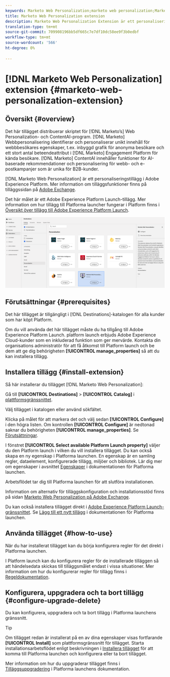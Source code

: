 ```yaml
---
keywords: Marketo Web Personalization;marketo web personalization;Marketo Web Personalization extension;marketo web personalization extension;marketo;Marketo
title: Marketo Web Personalization extension
description: Marketo Web Personalization Extension är ett personaliseringsmål i Adobe Experience Platform. Mer information om tilläggsfunktionerna finns på tilläggssidan på Adobe Exchange.
translation-type: tm+mt
source-git-commit: 709908196bb5df665c7e7df10dc58ee9f3b0edbf
workflow-type: tm+mt
source-wordcount: '566'
ht-degree: 0%

---
```



# [!DNL Marketo Web Personalization] extension  {#marketo-web-personalization-extension}

## Översikt {#overview}

Det här tillägget distribuerar skriptet för [!DNL Marketo’s] Web Personalization- och ContentAI-program. [!DNL Marketo] Webbpersonalisering identifierar och personaliserar unikt innehåll för webbbesökares egenskaper, t.ex. inbyggd grafik för anonyma besökare och ett stort antal beteendeattribut i  [!DNL Marketo] Engagement Platform för kända besökare. [!DNL Marketo] ContentAI innehåller funktioner för AI-baserade rekommendationer och personalisering för webb- och e-postkampanjer som är unika för B2B-kunder.

[!DNL Marketo Web Personalization] är ett personaliseringstillägg i Adobe Experience Platform. Mer information om tilläggsfunktioner finns på tilläggssidan på [Adobe Exchange](https://exchange.adobe.com/experiencecloud.details.101232.marketo-web-personalization.html).

Det här målet är ett Adobe Experience Platform Launch-tillägg. Mer information om hur tillägg till Platforma launcher fungerar i Platform finns i [Översikt över tillägg till Adobe Experience Platform Launch](../launch-extensions/overview.md).

![Marketo Web Personalization Extension](../../assets/catalog/personalization/marketo-web-personalization/catalog.png)

## Förutsättningar {#prerequisites}

Det här tillägget är tillgängligt i [!DNL Destinations]-katalogen för alla kunder som har köpt Platform.

Om du vill använda det här tillägget måste du ha tillgång till Adobe Experience Platform Launch. platform launch erbjuds Adobe Experience Cloud-kunder som en inkluderad funktion som ger mervärde. Kontakta din organisations administratör för att få åtkomst till Platform launch och be dem att ge dig behörigheten **[!UICONTROL manage_properties]** så att du kan installera tillägg.

## Installera tillägg {#install-extension}

Så här installerar du tillägget [!DNL Marketo Web Personalization]:

Gå till **[!UICONTROL Destinations]** > **[!UICONTROL Catalog]** i [plattformsgränssnittet](http://platform.adobe.com/).

Välj tillägget i katalogen eller använd sökfältet.

Klicka på målet för att markera det och välj sedan **[!UICONTROL Configure]** i den högra listen. Om kontrollen **[!UICONTROL Configure]** är nedtonad saknar du behörigheten **[!UICONTROL manage_properties]**. Se [Förutsättningar](#prerequisites).

I fönstret **[!UICONTROL Select available Platform Launch property]** väljer du den Platform launch i vilken du vill installera tillägget. Du kan också skapa en ny egenskap i Platforma launchen. En egenskap är en samling regler, dataelement, konfigurerade tillägg, miljöer och bibliotek. Lär dig mer om egenskaper i avsnittet [Egenskaper](https://experienceleague.adobe.com/docs/launch/using/reference/admin/companies-and-properties.html#properties-page) i dokumentationen för Platforma launchen.

Arbetsflödet tar dig till Platforma launchen för att slutföra installationen.

Information om alternativ för tilläggskonfiguration och installationsstöd finns på sidan [Marketo Web Personalization på Adobe Exchange](https://exchange.adobe.com/experiencecloud.details.101232.marketo-web-personalization.html).

Du kan också installera tillägget direkt i [Adobe Experience Platform Launch-gränssnittet](https://launch.adobe.com/). Se [Lägg till ett nytt tillägg](https://experienceleague.adobe.com/docs/launch/using/reference/manage-resources/extensions/overview.html?lang=en#add-a-new-extension) i dokumentationen för Platforma launchen.

## Använda tillägget {#how-to-use}

När du har installerat tillägget kan du börja konfigurera regler för det direkt i Platforma launchen.

I Platform launch kan du konfigurera regler för de installerade tilläggen så att händelsedata skickas till tilläggsmålet endast i vissa situationer. Mer information om hur du konfigurerar regler för tillägg finns i [Regeldokumentation](https://experienceleague.adobe.com/docs/launch/using/reference/manage-resources/rules.html).

## Konfigurera, uppgradera och ta bort tillägg {#configure-upgrade-delete}

Du kan konfigurera, uppgradera och ta bort tillägg i Platforma launchens gränssnitt.

>[!TIP]
>
>Om tillägget redan är installerat på en av dina egenskaper visas fortfarande **[!UICONTROL Install]** som plattformsgränssnitt för tillägget. Starta installationsarbetsflödet enligt beskrivningen i [Installera tillägget](#install-extension) för att komma till Platforma launchen och konfigurera eller ta bort tillägget.

Mer information om hur du uppgraderar tillägget finns i [Tilläggsuppgradering](https://experienceleague.adobe.com/docs/launch/using/reference/manage-resources/extensions/extension-upgrade.html) i Platforma launchens dokumentation.